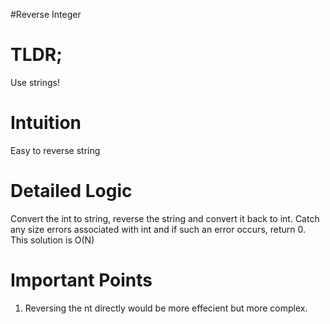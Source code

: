 #Reverse Integer

<h1>TLDR;</h1>

Use strings!

<h1>Intuition</h1>

Easy to reverse string

<h1>Detailed Logic</h1>

Convert the int to string, reverse the string and convert it back to int. Catch any size errors associated with int and if such an error occurs, return 0. This solution is O(N)

<h1>Important Points</h1>

<ol>
<li>Reversing the nt directly would be more effecient but more complex.</li>
</ol>
